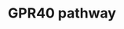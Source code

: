 ---
annotations:
- id: PW:0000125
  parent: signaling pathway
  type: Pathway Ontology
  value: G protein mediated signaling pathway
- id: PW:0000003
  parent: signaling pathway
  type: Pathway Ontology
  value: signaling pathway
- id: PW:0000674
  parent: regulatory pathway
  type: Pathway Ontology
  value: insulin secretion pathway
authors:
- Siddiqa
- Egonw
- AlexanderPico
- Khanspers
- Mkutmon
- Fehrhart
- MaintBot
- Eweitz
citedin:
- link: PMC9154116
  title: Target and drug predictions for SARS-CoV-2 infection in hepatocellular carcinoma
    patients (2022)
- link: PMC8912249
  title: Identification of the shared gene signatures and pathways between sarcopenia
    and type 2 diabetes mellitus (2022)
description: G-protein-coupled receptor GPR40 (also known as Free fatty acid receptor
  1(FFAR1)) is a seven trans-membrane domain receptor which is predominantly expressed
  in pancreatic beta cells. It plays an essential role in fatty acid ampliï¬�cation
  of glucose induced insulin secretion. GPR40 agonists are in second phase of preclinical
  trials for treatment of diabetes because of their role in improved glucose control.    Binding
  of free fatty acids to GPR40 initiates a downstream signaling cascade which involves
  activation of a transducer protein â€œguanine nucleotide-binding protein subunit
  alpha-11â€�  (GNA11). Next phospholipase c (PLC) hormone is activated which hydrolyzes
  membrane phospholipids (such as phosphatidylinositol-4-5-biphosphate) into second
  messenger molecules inositol-1-4-5-trophosphate (IP3) and Diacylglycerol (DAG).
  IP3 initiates calcium efflux from endoplasmic reticulum and increase intracellular
  calcium concentration.  Increased intracellular calcium concentration is involved
  in activating the insulin exocytosis machinery. DAG on the other hand activates
  PKD1. PKD1 initiates F-actin remodeling and supports second phase of insulin exocytosis.
last-edited: 2021-05-18
ndex: c8a79edd-8b68-11eb-9e72-0ac135e8bacf
organisms:
- Homo sapiens
redirect_from:
- /index.php/Pathway:WP3958
- /instance/WP3958
- /instance/WP3958_r117148
revision: r117148
schema-jsonld:
- '@context': https://schema.org/
  '@id': https://wikipathways.github.io/pathways/WP3958.html
  '@type': Dataset
  creator:
    '@type': Organization
    name: WikiPathways
  description: G-protein-coupled receptor GPR40 (also known as Free fatty acid receptor
    1(FFAR1)) is a seven trans-membrane domain receptor which is predominantly expressed
    in pancreatic beta cells. It plays an essential role in fatty acid ampliï¬�cation
    of glucose induced insulin secretion. GPR40 agonists are in second phase of preclinical
    trials for treatment of diabetes because of their role in improved glucose control.    Binding
    of free fatty acids to GPR40 initiates a downstream signaling cascade which involves
    activation of a transducer protein â€œguanine nucleotide-binding protein subunit
    alpha-11â€�  (GNA11). Next phospholipase c (PLC) hormone is activated which hydrolyzes
    membrane phospholipids (such as phosphatidylinositol-4-5-biphosphate) into second
    messenger molecules inositol-1-4-5-trophosphate (IP3) and Diacylglycerol (DAG).
    IP3 initiates calcium efflux from endoplasmic reticulum and increase intracellular
    calcium concentration.  Increased intracellular calcium concentration is involved
    in activating the insulin exocytosis machinery. DAG on the other hand activates
    PKD1. PKD1 initiates F-actin remodeling and supports second phase of insulin exocytosis.
  keywords:
  - Ca2+
  - DAG
  - GNA11
  - GPR40
  - IP3R
  - PKD1
  - PLCB1
  - PLCB2
  - PLCB3
  - PLCD1
  - PLCD3
  - PLCE1
  - PLCG1
  - PLCG2
  - PLCH1
  - PLCL1
  - PLCZ1
  - inositol-3-phosphate
  license: CC0
  name: GPR40 pathway
seo: CreativeWork
title: GPR40 pathway
wpid: WP3958
---